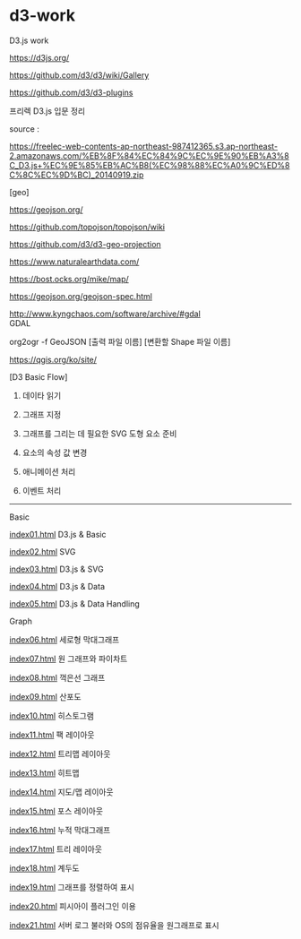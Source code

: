 # d3-work
D3.js work

https://d3js.org/

https://github.com/d3/d3/wiki/Gallery

https://github.com/d3/d3-plugins

프리렉 D3.js 입문 정리

 source : 

 https://freelec-web-contents-ap-northeast-987412365.s3.ap-northeast-2.amazonaws.com/%EB%8F%84%EC%84%9C%EC%9E%90%EB%A3%8C_D3.js+%EC%9E%85%EB%AC%B8(%EC%98%88%EC%A0%9C%ED%8C%8C%EC%9D%BC)_20140919.zip

[geo]

https://geojson.org/

https://github.com/topojson/topojson/wiki

https://github.com/d3/d3-geo-projection

https://www.naturalearthdata.com/

https://bost.ocks.org/mike/map/

https://geojson.org/geojson-spec.html


http://www.kyngchaos.com/software/archive/#gdal   
GDAL

org2ogr -f GeoJSON [출력 파일 이름] [변환할 Shape 파일 이름]

https://qgis.org/ko/site/


[D3 Basic Flow]

1. 데이타 읽기

2. 그래프 지정

3. 그래프를 그리는 데 필요한  SVG 도형 요소 준비

4. 요소의 속성 값 변경

5. 애니메이션 처리 

6. 이벤트 처리 

------------------------------------------------
Basic


[index01.html](https://github.com/devsunset/d3-work/blob/main/Basic/index01.html)
D3.js & Basic

[index02.html](https://github.com/devsunset/d3-work/blob/main/Basic/index02.html)
SVG

[index03.html](https://github.com/devsunset/d3-work/blob/main/Basic/index03.html)
D3.js & SVG

[index04.html](https://github.com/devsunset/d3-work/blob/main/Basic/index04.html)
D3.js & Data

[index05.html](https://github.com/devsunset/d3-work/blob/main/Basic/index05.html)
D3.js & Data Handling


Graph


[index06.html](https://github.com/devsunset/d3-work/blob/main/Graph/index06.html)
세로형 막대그래프

[index07.html](https://github.com/devsunset/d3-work/blob/main/Graph/index07.html)
원 그래프와 파이차트

[index08.html](https://github.com/devsunset/d3-work/blob/main/Graph/index08.html)
꺽은선 그래프

[index09.html](https://github.com/devsunset/d3-work/blob/main/Graph/index09.html)
산포도

[index10.html](https://github.com/devsunset/d3-work/blob/main/Graph/index10.html)
히스토그램

[index11.html](https://github.com/devsunset/d3-work/blob/main/Graph/index11.html)
팩 레이아웃

[index12.html](https://github.com/devsunset/d3-work/blob/main/Graph/index12.html)
트리맵 레이아웃

[index13.html](https://github.com/devsunset/d3-work/blob/main/Graph/index13.html)
히트맵

[index14.html](https://github.com/devsunset/d3-work/blob/main/Graph/index14.html)
지도/맵 레이아웃

[index15.html](https://github.com/devsunset/d3-work/blob/main/Graph/index15.html)
포스 레이아웃

[index16.html](https://github.com/devsunset/d3-work/blob/main/Graph/index16.html)
누적 막대그래프

[index17.html](https://github.com/devsunset/d3-work/blob/main/Graph/index17.html)
트리 레이아웃

[index18.html](https://github.com/devsunset/d3-work/blob/main/Graph/index18.html)
계두도

[index19.html](https://github.com/devsunset/d3-work/blob/main/Graph/index19.html)
그래프를 정렬하여 표시

[index20.html](https://github.com/devsunset/d3-work/blob/main/Graph/index20.html)
피시아이 플러그인 이용

[index21.html](https://github.com/devsunset/d3-work/blob/main/Graph/index21.html)
서버 로그 불러와  OS의 점유율을 원그래프로 표시


